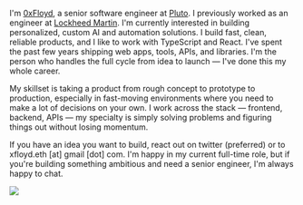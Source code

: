 I'm <a href="https://x.com/0xFloyd" target="_blank" rel="noopener noreferrer">0xFloyd</a>, a senior software engineer at <a href="https://pluto.xyz" target="_blank" rel="noopener noreferrer">Pluto</a>. I previously worked as an engineer at <a href="https://lockheedmartin.com" target="_blank" rel="noopener noreferrer">Lockheed Martin</a>. I'm currently interested in building personalized, custom AI and automation solutions. I build fast, clean, reliable products, and I like to work with TypeScript and React. I've spent the past few years shipping web apps, tools, APIs, and libraries. I'm the person who handles the full cycle from idea to launch — I've done this my whole career.

My skillset is taking a product from rough concept to prototype to production, especially in fast-moving environments where you need to make a lot of decisions on your own. I work across the stack — frontend, backend, APIs — my specialty is simply solving problems and figuring things out without losing momentum.

If you have an idea you want to build, react out on twitter (preferred) or to xfloyd.eth [at] gmail [dot] com. I'm happy in my current full-time role, but if you're building something ambitious and need a senior engineer, I'm always happy to chat.


![](https://visitor-badge.laobi.icu/badge?page_id=0xFloyd)
